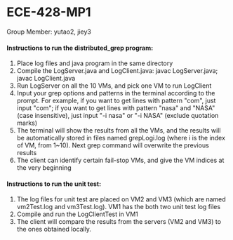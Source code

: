 # ECE-428-MP1

Group Member: yutao2, jiey3

#### Instructions to run the distributed_grep program:

1. Place log files and java program in the same directory
2. Compile the LogServer.java and LogClient.java: javac LogServer.java; javac LogClient.java
3. Run LogServer on all the 10 VMs, and pick one VM to run LogClient
4. Input your grep options and patterns in the terminal according to the prompt. For example, if you want to get lines with pattern "com", just input "com"; if you want to get lines with pattern "nasa"  and "NASA" (case insensitive), just input "-i nasa" or "-i NASA" (exclude quotation marks)
5. The terminal will show the results from all the VMs, and the results will be automatically stored in files named grepLogi.log (where i is the index of VM, from 1~10). Next grep command will overwrite the previous results
6. The client  can identify certain fail-stop VMs, and give the VM indices at the very beginning

#### Instructions to run the unit test:

1. The log files for unit test are placed on VM2 and VM3 (which are named vm2Test.log and vm3Test.log). VM1 has the both two unit test log files
2. Compile and run the LogClientTest in VM1
3. The client will compare the results from the servers  (VM2 and VM3) to the ones obtained locally.

